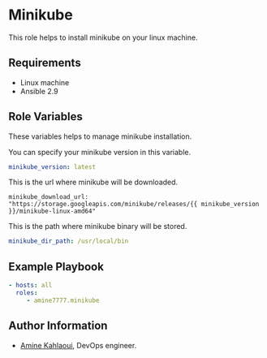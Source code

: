 Minikube
=========

This role helps to install minikube on your linux machine.

Requirements
------------
- Linux machine
- Ansible 2.9

Role Variables
--------------
These variables helps to manage minikube installation.

You can specify your minikube version in this variable.
```yaml
minikube_version: latest
```
This is the url where minikube will be downloaded.
```ỳaml
minikube_download_url: "https://storage.googleapis.com/minikube/releases/{{ minikube_version }}/minikube-linux-amd64"
```
This is the path where minikube binary will be stored.
```yaml
minikube_dir_path: /usr/local/bin
```

Example Playbook
----------------

```yaml
- hosts: all
  roles:
     - amine7777.minikube
```

Author Information
------------------

- [Amine Kahlaoui](https://github.com/amine7777), DevOps engineer.
